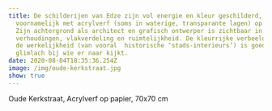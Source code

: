 ```yaml
---
title: De schilderijen van Edze zijn vol energie en kleur geschilderd,
  voornamelijk met acrylverf (soms in waterige, transparante lagen) op papier.
  Zijn achtergrond als architect en grafisch ontwerper is zichtbaar in de
  verhoudingen, vlakverdeling en ruimtelijkheid. De kleurrijke verbeelding van
  de werkelijkheid (van vooral  historische ‘stads-interieurs’) is goed voor een
  glimlach bij wie er naar kijkt.
date: 2020-08-04T18:35:36.254Z
image: /img/oude-kerkstraat.jpg
show: true
---
```

Oude Kerkstraat, Acrylverf op papier, 70x70 cm
